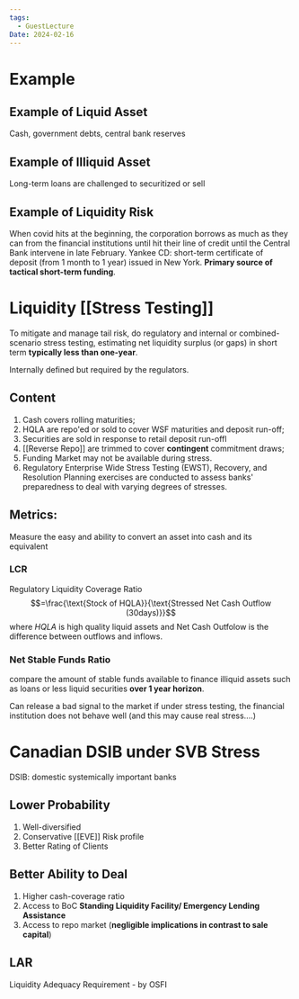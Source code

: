```yaml
---
tags:
  - GuestLecture
Date: 2024-02-16
---
```

# Example
## Example of Liquid Asset
Cash, government debts, central bank reserves

## Example of Illiquid Asset
Long-term loans are challenged to securitized or sell

## Example of Liquidity Risk

When covid hits at the beginning, the corporation borrows as much as they can from the financial institutions until hit their line of credit until the Central Bank intervene in late February. 
Yankee CD: short-term certificate of deposit (from 1 month to 1 year) issued in New York. **Primary source of tactical short-term funding**.

# Liquidity [[Stress Testing]]
To mitigate and manage tail risk, do regulatory and internal or combined-scenario stress testing, estimating net liquidity surplus (or gaps) in short term **typically less than one-year**.

Internally defined but required by the regulators.
## Content
1. Cash covers rolling maturities;
2. HQLA are repo'ed or sold to cover WSF maturities and deposit run-off;
3. Securities are sold in response to retail deposit run-offl
4. [[Reverse Repo]] are trimmed to cover **contingent** commitment draws;
5. Funding Market may not be available during stress.
6. Regulatory Enterprise Wide Stress Testing (EWST), Recovery, and Resolution Planning exercises are conducted to assess banks' preparedness to deal with varying degrees of stresses.
## Metrics:
Measure the easy and ability to convert an asset into cash and its equivalent
### LCR
Regulatory Liquidity Coverage Ratio
$$=\frac{\text{Stock of HQLA}}{\text{Stressed Net Cash Outflow (30days)}}$$where $HQLA$ is high quality liquid assets and $\text{Net Cash Outfolow}$ is the difference between outflows and inflows. 
### Net Stable Funds Ratio
compare the amount of stable funds available to finance illiquid assets such as loans or less liquid securities **over 1 year horizon**.


Can release a bad signal to the market if under stress testing, the financial institution does not behave well (and this may cause real stress....)

# Canadian DSIB under SVB Stress
DSIB: domestic systemically important banks
## Lower Probability
1. Well-diversified
2. Conservative [[EVE]] Risk profile
3. Better Rating of Clients
## Better Ability to Deal
1. Higher cash-coverage ratio
2. Access to BoC **Standing Liquidity Facility/ Emergency Lending Assistance**
3. Access to repo market (**negligible implications in contrast to sale capital**)
## LAR
Liquidity Adequacy Requirement - by OSFI


